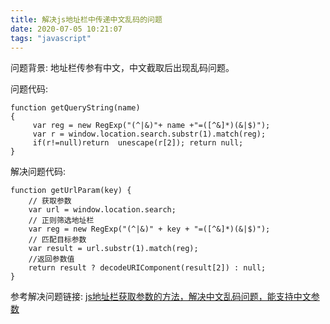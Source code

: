 ```yaml
---
title: 解决js地址栏中传递中文乱码的问题
date: 2020-07-05 10:21:07
tags: "javascript"
---
```

问题背景:
地址栏传参有中文，中文截取后出现乱码问题。
<!--more-->
问题代码:
```
function getQueryString(name)
{
     var reg = new RegExp("(^|&)"+ name +"=([^&]*)(&|$)");
     var r = window.location.search.substr(1).match(reg);
     if(r!=null)return  unescape(r[2]); return null;
}

```

解决问题代码:
```
function getUrlParam(key) {
    // 获取参数
    var url = window.location.search;
    // 正则筛选地址栏
    var reg = new RegExp("(^|&)" + key + "=([^&]*)(&|$)");
    // 匹配目标参数
    var result = url.substr(1).match(reg);
    //返回参数值
    return result ? decodeURIComponent(result[2]) : null;
}

```

参考解决问题链接:
[js地址栏获取参数的方法，解决中文乱码问题，能支持中文参数](https://www.cnblogs.com/jorzen1984/p/6632918.html)